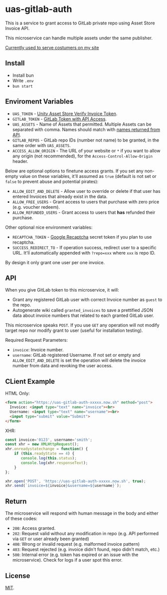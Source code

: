 # uas-gitlab-auth

This is a service to grant access to GitLab private repo using Asset Store Invoice API.

This microservice can handle multiple assets under the same publisher.

[Currently used to serve costumers on my site](https://wellosoft.net/grants/)

## Install

+ Install bun
+ Write `.env`
+ `bun start`

## Enviroment Variables

- `UAS_TOKEN` - [Unity Asset Store Verify Invoice Token](https://publisher.assetstore.unity3d.com/verify-invoice.html#apiKeyValue).
- `GITLAB_TOKEN` - [GitLab Token with API Access](https://gitlab.com/profile/personal_access_tokens).
- `UAS_ASSETS` - Name of Assets that permitted. Multiple Assets can be separated with comma. Names should match with [names returned from API](http://api.assetstore.unity3d.com/api-docs/#!/invoice).
- `GITLAB_REPOS` - GitLab repo IDs (number not name) to be granted, in the same order with `UAS_ASSETS`.
- `ACCESS_ALLOW_ORIGIN` - The URL of your website or `*` if you want to allow any origin (not recommended), for the `Access-Control-Allow-Origin` header.

Below are optional options to finetune access grants. If you set any non-empty value on these variables, it'll assumed as `true` (default is not set or `false` to prevent abuse and potential pirates):

- `ALLOW_EDIT_AND_DELETE` - Allow user to override or delete if that user has entered Invoices that already exist in the data.
- `ALLOW_FREE_USERS` - Grant access to users that purchase with zero price (e.g. voucher redeem).
- `ALLOW_REFUNDED_USERS` - Grant access to users that **has** refunded their purchase.

Other optional nice environment variables:

- `RECAPTCHA_TOKEN` - [Google Recaptcha](https://www.google.com/recaptcha/) secret token if you plan to use recaptcha.
- `SUCCESS_REDIRECT_TO` - If operation success, redirect user to a specific URL. It'll automatically appended with `?repo=xxx` where `xxx` is repo ID.

By design it only grant one user per one invoice.

## API

When you give GitLab token to this microservice, it will:

+ Grant any registered GitLab user with correct Invoice number as `guest` to the repo.
+ Autogenerate wiki called `granted_invoices` to save a prettified JSON data about invoice numbers that related to each granted GitLab user.

This microservice speaks `POST`. If you use `GET` any operation will not modify target repo nor modify grant to user (useful for installation testing).

Required Request Parameters:

- `invoice`: Invoice number.
- `username`: GitLab registered Username. If not set or empty and `ALLOW_EDIT_AND_DELETE` is set the operation will delete the invoice number from data and revoking the user access.

## CLient Example

HTML Only:

```html
<form action="https://uas-gitlab-auth-xxxxx.now.sh" method="post">
  Invoice: <input type="text" name="invoice"><br>
  Username: <input type="text" name="username"><br>
  <input type="submit" value="Submit">
</form>
```

XHR:

```js
const invoice='0123', username='smith';
const xhr = new XMLHttpRequest();
xhr.onreadystatechange = function() {
    if (this.readyState == 4) {
       console.log(this.status);
       console.log(xhr.responseText);
    }
};

xhr.open('POST', 'https://uas-gitlab-auth-xxxxx.now.sh', true);
xhr.send(`invoice=${invoice}&username=${username}`);
```

## Return

The microservice will respond with human message in the body and either of these codes:

- `200`: Access granted.
- `202`: Request valid without any modification in repo (e.g. API performed via `GET` or user already been granted)
- `400`: Wrong or invalid request (e.g. malformed invoice pattern)
- `403`: Request rejected (e.g. invoice didn't found, repo didn't match, etc.)
- `500`: Internal error (e.g. token has expired or an issue with the microservice). Check for logs if a user spot this error.

## License

[MIT](LICENSE).
